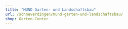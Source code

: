 ```yaml
---
title: "MUND Garten- und Landschaftsbau"
url: /schneverdingen/mund-garten-und-landschaftsbau/
shop: Garten-Center
---
```

